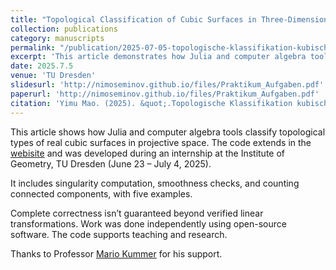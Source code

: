 ```yaml
---
title: "Topological Classification of Cubic Surfaces in Three-Dimensional Real Projective Space based on Julia Implementations: 5 Case Studies (German)"
collection: publications
category: manuscripts
permalink: "/publication/2025-07-05-topologische-klassifikation-kubischer-flaechen-julia" 
excerpt: 'This article demonstrates how Julia and computer algebra tools classify topological types of real cubic surfaces in projective space. Developed during an internship at TU Dresden, it includes singularity computation, smoothness checks, and connected component counting for five examples. The code supports teaching and research.'
date: 2025.7.5
venue: 'TU Dresden'
slidesurl: 'http://nimoseminov.github.io/files/Praktikum_Aufgaben.pdf'
paperurl: 'http://nimoseminov.github.io/files/Praktikum_Aufgaben.pdf'
citation: 'Yimu Mao. (2025). &quot;.Topologische Klassifikation kubischer Flächen im dreidimensionalen reellen projektiven Raum anhand von Julia-Implementierungen: 5 Fallbeispiele &quot'
---
```


This article shows how Julia and computer algebra tools classify topological types of real cubic surfaces in projective space. The code extends in the [webisite](https://mathrepo.mis.mpg.de/27pAdicLines/JuliaCode.html) and was developed during an internship at the Institute of Geometry, TU Dresden (June 23 – July 4, 2025).

It includes singularity computation, smoothness checks, and counting connected components, with five examples.

Complete correctness isn’t guaranteed beyond verified linear transformations. Work was done independently using open-source software. The code supports teaching and research.

Thanks to Professor [Mario Kummer](https://tu-dresden.de/mn/math/geometrie/kummer) for his support.

